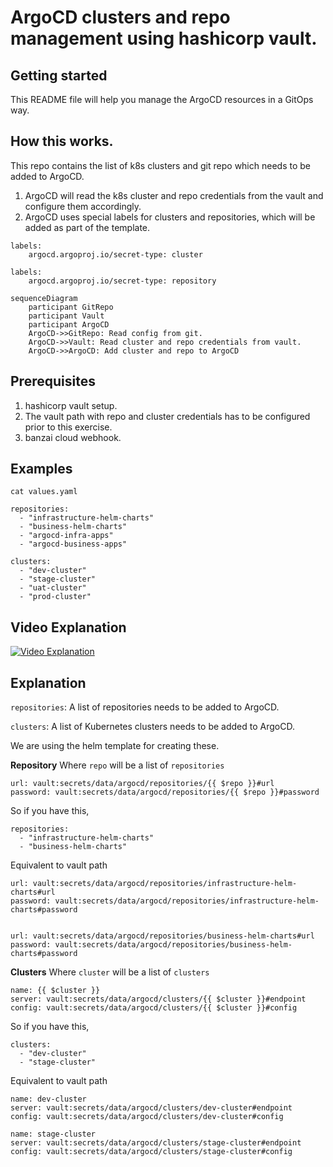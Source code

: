 # ArgoCD clusters and repo management using hashicorp vault.

## Getting started

This README file will help you manage the ArgoCD resources in a GitOps way.

## How this works.

This repo contains the list of k8s clusters and git repo which needs to be added to ArgoCD.

1. ArgoCD will read the k8s cluster and repo credentials from the vault and configure them accordingly.
2. ArgoCD uses special labels for clusters and repositories, which will be added as part of the template.

```
labels:
    argocd.argoproj.io/secret-type: cluster
```

```
labels:
    argocd.argoproj.io/secret-type: repository
```    


```mermaid
sequenceDiagram
    participant GitRepo
    participant Vault
    participant ArgoCD
    ArgoCD->>GitRepo: Read config from git.
    ArgoCD->>Vault: Read cluster and repo credentials from vault.
    ArgoCD->>ArgoCD: Add cluster and repo to ArgoCD
```

## Prerequisites

1. hashicorp vault setup.
2. The vault path with repo and cluster credentials has to be configured prior to this exercise.
3. banzai cloud webhook.

## Examples

`cat values.yaml`

```
repositories:
  - "infrastructure-helm-charts"
  - "business-helm-charts"
  - "argocd-infra-apps"
  - "argocd-business-apps"

clusters:
  - "dev-cluster"
  - "stage-cluster"
  - "uat-cluster"
  - "prod-cluster"
```

## Video Explanation

[![Video Explanation](https://img.youtube.com/vi/wNRqzpnXUmA/0.jpg)](https://www.youtube.com/watch?v=wNRqzpnXUmA)


## Explanation

`repositories`: A list of repositories needs to be added to ArgoCD.

`clusters`: A list of Kubernetes clusters needs to be added to ArgoCD.

We are using the helm template for creating these. 

**Repository**
Where `repo` will be a list of `repositories`
```
url: vault:secrets/data/argocd/repositories/{{ $repo }}#url
password: vault:secrets/data/argocd/repositories/{{ $repo }}#password
  ```

So if you have this, 
```
repositories:
  - "infrastructure-helm-charts"
  - "business-helm-charts"
```
Equivalent to vault path
```
url: vault:secrets/data/argocd/repositories/infrastructure-helm-charts#url
password: vault:secrets/data/argocd/repositories/infrastructure-helm-charts#password


url: vault:secrets/data/argocd/repositories/business-helm-charts#url
password: vault:secrets/data/argocd/repositories/business-helm-charts#password
```

**Clusters**
Where `cluster` will be a list of `clusters`
```
name: {{ $cluster }}
server: vault:secrets/data/argocd/clusters/{{ $cluster }}#endpoint
config: vault:secrets/data/argocd/clusters/{{ $cluster }}#config
  ```

So if you have this, 
```
clusters:
  - "dev-cluster"
  - "stage-cluster"
```
Equivalent to vault path
```
name: dev-cluster
server: vault:secrets/data/argocd/clusters/dev-cluster#endpoint
config: vault:secrets/data/argocd/clusters/dev-cluster#config

name: stage-cluster
server: vault:secrets/data/argocd/clusters/stage-cluster#endpoint
config: vault:secrets/data/argocd/clusters/stage-cluster#config
```

